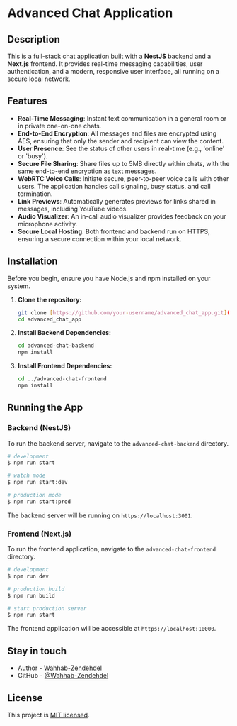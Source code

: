 # Advanced Chat Application

## Description

This is a full-stack chat application built with a **NestJS** backend and a **Next.js** frontend. It provides real-time messaging capabilities, user authentication, and a modern, responsive user interface, all running on a secure local network.

## Features

-   **Real-Time Messaging**: Instant text communication in a general room or in private one-on-one chats.
-   **End-to-End Encryption**: All messages and files are encrypted using AES, ensuring that only the sender and recipient can view the content.
-   **User Presence**: See the status of other users in real-time (e.g., 'online' or 'busy').
-   **Secure File Sharing**: Share files up to 5MB directly within chats, with the same end-to-end encryption as text messages.
-   **WebRTC Voice Calls**: Initiate secure, peer-to-peer voice calls with other users. The application handles call signaling, busy status, and call termination.
-   **Link Previews**: Automatically generates previews for links shared in messages, including YouTube videos.
-   **Audio Visualizer**: An in-call audio visualizer provides feedback on your microphone activity.
-   **Secure Local Hosting**: Both frontend and backend run on HTTPS, ensuring a secure connection within your local network.

## Installation

Before you begin, ensure you have Node.js and npm installed on your system.

1.  **Clone the repository:**
    ```bash
    git clone [https://github.com/your-username/advanced_chat_app.git](https://github.com/your-username/advanced_chat_app.git)
    cd advanced_chat_app
    ```

2.  **Install Backend Dependencies:**
    ```bash
    cd advanced-chat-backend
    npm install
    ```

3.  **Install Frontend Dependencies:**
    ```bash
    cd ../advanced-chat-frontend
    npm install
    ```

## Running the App

### Backend (NestJS)

To run the backend server, navigate to the `advanced-chat-backend` directory.

```bash
# development
$ npm run start

# watch mode
$ npm run start:dev

# production mode
$ npm run start:prod
```

The backend server will be running on `https://localhost:3001`.

### Frontend (Next.js)

To run the frontend application, navigate to the `advanced-chat-frontend` directory.

```bash
# development
$ npm run dev

# production build
$ npm run build

# start production server
$ npm run start
```

The frontend application will be accessible at `https://localhost:10000`.

## Stay in touch

-   Author - [Wahhab-Zendehdel](https://wahhab-zendehdel.github.io)
-   GitHub - [@Wahhab-Zendehdel](https://github.com/Wahhab-Zendehdel)

## License

This project is [MIT licensed](LICENSE).
